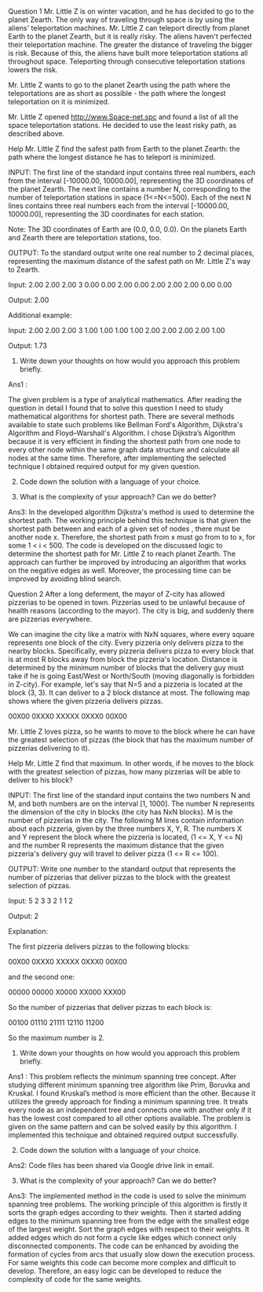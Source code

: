 Question 1
Mr. Little Z is on winter vacation, and he has decided to go to the planet Zearth. The only way of traveling through space is by using the aliens' teleportation machines. Mr. Little Z can teleport directly from planet Earth to the planet Zearth, but it is really risky. The aliens haven't perfected their teleportation machine. The greater the distance of traveling the bigger is risk. Because of this, the aliens have built more teleportation stations all throughout space. Teleporting through consecutive teleportation stations lowers the risk.

Mr. Little Z wants to go to the planet Zearth using the path where the teleportations are as short as possible - the path where the longest teleportation on it is minimized.

Mr. Little Z opened http://www.Space-net.spc and found a list of all the space teleportation stations. He decided to use the least risky path, as described above.

Help Mr. Little Z find the safest path from Earth to the planet Zearth: the path where the longest distance he has to teleport is minimized.

INPUT:
The first line of the standard input contains three real numbers, each from the interval [-10000.00, 10000.00], representing the 3D coordinates of the planet Zearth. The next line contains a number N, corresponding to the number of teleportation stations in space (1<=N<=500). Each of the next N lines contains three real numbers each from the interval [-10000.00, 10000.00], representing the 3D coordinates for each station.

Note: The 3D coordinates of Earth are (0.0, 0.0, 0.0). On the planets Earth and Zearth there are teleportation stations, too.

OUTPUT:
To the standard output write one real number to 2 decimal places, representing the maximum distance of the safest path on Mr. Little Z's way to Zearth.

Input:
2.00 2.00 2.00
3
0.00 0.00 2.00
0.00 2.00 2.00
2.00 0.00 0.00

Output:
2.00

Additional example:

Input:
2.00 2.00 2.00
3
1.00 1.00 1.00
1.00 2.00 2.00
2.00 2.00 1.00

Output:
1.73

1. Write down your thoughts on how would you approach this problem briefly.

Ans1 :

The given problem is a type of analytical mathematics. After reading the question in detail I found that to solve this question I need to study mathematical algorithms for shortest path. There are several methods available to state such problems like Bellman Ford's Algorithm, Dijkstra's Algorithm and Floyd–Warshall's Algorithm. I chose Dijkstra’s Algorithm because it is very efficient in finding the shortest path from one node to every other node within the same graph data structure and calculate all nodes at the same time. Therefore, after implementing the selected technique I obtained required output for my given question. 

2. Code down the solution with a language of your choice.

3. What is the complexity of your approach? Can we do better?

Ans3: 
In the developed algorithm Dijkstra's method is used to determine the shortest path. The working principle behind this technique is that given the shortest path between and each of a given set of nodes  , there must be another node x. Therefore, the shortest path from x must go from to  to x, for some 1 < i < 500. The code is developed on the discussed logic to determine the shortest path for Mr. Little Z to reach planet Zearth. The approach can further be improved by introducing an algorithm that works on the negative edges as well. Moreover, the processing time can be improved by avoiding blind search. 

Question 2 
After a long deferment, the mayor of Z-city has allowed pizzerias to be opened in town. Pizzerias used to be unlawful because of health reasons (according to the mayor). The city is big, and suddenly there are pizzerias everywhere.

We can imagine the city like a matrix with NxN squares, where every square represents one block of the city. Every pizzeria only delivers pizza to the nearby blocks. Specifically, every pizzeria delivers pizza to every block that is at most R blocks away from block the pizzeria's location. Distance is determined by the minimum number of blocks that the delivery guy must take if he is going East/West or North/South (moving diagonally is forbidden in Z-city). For example, let's say that N=5 and a pizzeria is located at the block (3, 3). It can deliver to a 2 block distance at most. The following map shows where the given pizzeria delivers pizzas.

00X00 
0XXX0 
XXXXX 
0XXX0 
00X00

Mr. Little Z loves pizza, so he wants to move to the block where he can have the greatest selection of pizzas (the block that has the maximum number of pizzerias delivering to it).

Help Mr. Little Z find that maximum. In other words, if he moves to the block with the greatest selection of pizzas, how many pizzerias will be able to deliver to his block?

INPUT:
The first line of the standard input contains the two numbers N and M, and both numbers are on the interval [1, 1000]. The number N represents the dimension of the city in blocks (the city has NxN blocks). M is the number of pizzerias in the city. The following M lines contain information about each pizzeria, given by the three numbers X, Y, R. The numbers X and Y represent the block where the pizzeria is located, (1 <= X, Y <= N) and the number R represents the maximum distance that the given pizzeria's delivery guy will travel to deliver pizza (1 <= R <= 100).

OUTPUT:
Write one number to the standard output that represents the number of pizzerias that deliver pizzas to the block with the greatest selection of pizzas.

Input: 
5 2 
3 3 2 
1 1 2

Output: 
2

Explanation: 

The first pizzeria delivers pizzas to the following blocks: 

00X00 
0XXX0 
XXXXX 
0XXX0 
00X00

and the second one: 

00000 
00000 
X0000 
XX000 
XXX00

So the number of pizzerias that deliver pizzas to each block is: 

00100 
01110 
21111 
12110 
11200

So the maximum number is 2.

1. Write down your thoughts on how would you approach this problem briefly.

Ans1 : 
This problem reflects the minimum spanning tree concept. After studying different minimum spanning tree algorithm like Prim, Boruvka and Kruskal. I  found Kruskal’s method is more efficient than the other. Because it utilizes the greedy approach for finding a minimum spanning tree. It treats every node as an independent tree and connects one with another only if it has the lowest cost compared to all other options available. The problem is given on the same pattern and can be solved easily by this algorithm. I implemented this technique and obtained required output successfully. 

2. Code down the solution with a language of your choice.

Ans2:
	Code files has been shared via Google drive link in email.

3. What is the complexity of your approach? Can we do better?

Ans3:
The implemented method in the code is used to solve the minimum spanning tree problems. The working principle of this algorithm is firstly it sorts the graph edges according to their weights. Then it started adding edges to the minimum spanning tree from the edge with the smallest edge of the largest weight.  Sort the graph edges with respect to their weights. It added edges which do not form a cycle like edges which connect only disconnected components. The code can be enhanced by avoiding the formation of cycles from arcs that usually slow down the execution process. For same weights this code can become more complex and difficult to develop. Therefore, an easy logic can be developed to reduce the complexity of code for the same weights.  
 



